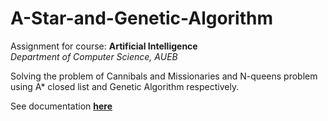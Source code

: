 # A-Star-and-Genetic-Algorithm


Assignment for course: **Artificial Intelligence**
<br>*Department of Computer Science, AUEB*
<br>

Solving the problem of Cannibals and Missionaries and N-queens problem using A* closed list and Genetic Algorithm respectively.

See documentation **[here](Report.pdf)**